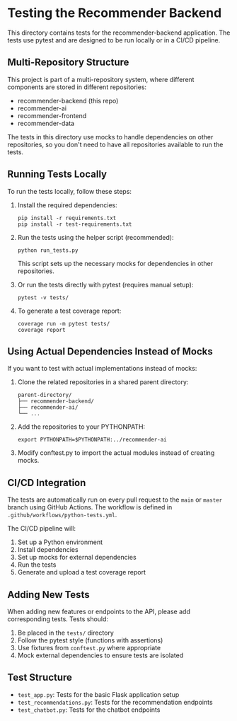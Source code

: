 # Testing the Recommender Backend

This directory contains tests for the recommender-backend application. The tests use pytest and are designed to be run locally or in a CI/CD pipeline.

## Multi-Repository Structure

This project is part of a multi-repository system, where different components are stored in different repositories:
- recommender-backend (this repo)
- recommender-ai
- recommender-frontend
- recommender-data

The tests in this directory use mocks to handle dependencies on other repositories, so you don't need to have all repositories available to run the tests.

## Running Tests Locally

To run the tests locally, follow these steps:

1. Install the required dependencies:
   ```
   pip install -r requirements.txt
   pip install -r test-requirements.txt
   ```

2. Run the tests using the helper script (recommended):
   ```
   python run_tests.py
   ```

   This script sets up the necessary mocks for dependencies in other repositories.

3. Or run the tests directly with pytest (requires manual setup):
   ```
   pytest -v tests/
   ```

4. To generate a test coverage report:
   ```
   coverage run -m pytest tests/
   coverage report
   ```

## Using Actual Dependencies Instead of Mocks

If you want to test with actual implementations instead of mocks:

1. Clone the related repositories in a shared parent directory:
   ```
   parent-directory/
   ├── recommender-backend/
   ├── recommender-ai/
   └── ...
   ```

2. Add the repositories to your PYTHONPATH:
   ```
   export PYTHONPATH=$PYTHONPATH:../recommender-ai
   ```

3. Modify conftest.py to import the actual modules instead of creating mocks.

## CI/CD Integration

The tests are automatically run on every pull request to the `main` or `master` branch using GitHub Actions. The workflow is defined in `.github/workflows/python-tests.yml`.

The CI/CD pipeline will:
1. Set up a Python environment
2. Install dependencies
3. Set up mocks for external dependencies
4. Run the tests
5. Generate and upload a test coverage report

## Adding New Tests

When adding new features or endpoints to the API, please add corresponding tests. Tests should:

1. Be placed in the `tests/` directory
2. Follow the pytest style (functions with assertions)
3. Use fixtures from `conftest.py` where appropriate
4. Mock external dependencies to ensure tests are isolated

## Test Structure

- `test_app.py`: Tests for the basic Flask application setup
- `test_recommendations.py`: Tests for the recommendation endpoints
- `test_chatbot.py`: Tests for the chatbot endpoints 